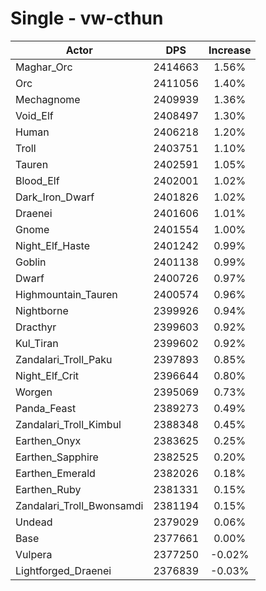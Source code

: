 # Single - vw-cthun
| Actor | DPS | Increase |
|---|:---:|:---:|
|Maghar_Orc|2414663|1.56%|
|Orc|2411056|1.40%|
|Mechagnome|2409939|1.36%|
|Void_Elf|2408497|1.30%|
|Human|2406218|1.20%|
|Troll|2403751|1.10%|
|Tauren|2402591|1.05%|
|Blood_Elf|2402001|1.02%|
|Dark_Iron_Dwarf|2401826|1.02%|
|Draenei|2401606|1.01%|
|Gnome|2401554|1.00%|
|Night_Elf_Haste|2401242|0.99%|
|Goblin|2401138|0.99%|
|Dwarf|2400726|0.97%|
|Highmountain_Tauren|2400574|0.96%|
|Nightborne|2399926|0.94%|
|Dracthyr|2399603|0.92%|
|Kul_Tiran|2399602|0.92%|
|Zandalari_Troll_Paku|2397893|0.85%|
|Night_Elf_Crit|2396644|0.80%|
|Worgen|2395069|0.73%|
|Panda_Feast|2389273|0.49%|
|Zandalari_Troll_Kimbul|2388348|0.45%|
|Earthen_Onyx|2383625|0.25%|
|Earthen_Sapphire|2382525|0.20%|
|Earthen_Emerald|2382026|0.18%|
|Earthen_Ruby|2381331|0.15%|
|Zandalari_Troll_Bwonsamdi|2381194|0.15%|
|Undead|2379029|0.06%|
|Base|2377661|0.00%|
|Vulpera|2377250|-0.02%|
|Lightforged_Draenei|2376839|-0.03%|
